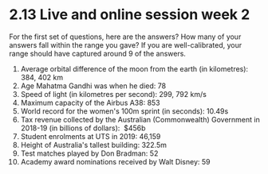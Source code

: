 # 2.13 Live and online session week 2

For the first set of questions, here are the answers? How many of your answers fall within the range you gave? If you are well-calibrated, your range should have captured around 9 of the answers.

1. Average orbital difference of the moon from the earth (in kilometres): 384, 402 km
2. Age Mahatma Gandhi was when he died: 78
3. Speed of light (in kilometres per second): 299, 792 km/s
4. Maximum capacity of the Airbus A38: 853
5. World record for the women's 100m sprint (in seconds): 10.49s
6. Tax revenue collected by the Australian (Commonwealth) Government in 2018-19 (in billions of dollars):  $456b
7. Student enrolments at UTS in 2019: 46,159
8. Height of Australia's tallest building: 322.5m
9. Test matches played by Don Bradman: 52
10. Academy award nominations received by Walt Disney: 59
